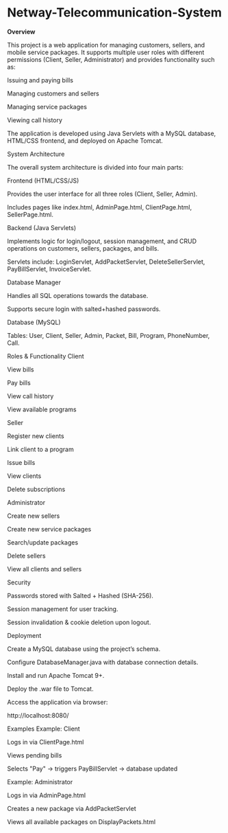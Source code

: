 # Netway-Telecommunication-System

**Overview**

This project is a web application for managing customers, sellers, and mobile service packages.
It supports multiple user roles with different permissions (Client, Seller, Administrator) and provides functionality such as:

Issuing and paying bills

Managing customers and sellers

Managing service packages

Viewing call history

The application is developed using Java Servlets with a MySQL database, HTML/CSS frontend, and deployed on Apache Tomcat.

System Architecture

The overall system architecture is divided into four main parts:

Frontend (HTML/CSS/JS)

Provides the user interface for all three roles (Client, Seller, Admin).

Includes pages like index.html, AdminPage.html, ClientPage.html, SellerPage.html.

Backend (Java Servlets)

Implements logic for login/logout, session management, and CRUD operations on customers, sellers, packages, and bills.

Servlets include: LoginServlet, AddPacketServlet, DeleteSellerServlet, PayBillServlet, InvoiceServlet.

Database Manager

Handles all SQL operations towards the database.

Supports secure login with salted+hashed passwords.

Database (MySQL)

Tables: User, Client, Seller, Admin, Packet, Bill, Program, PhoneNumber, Call.

Roles & Functionality
Client

View bills

Pay bills

View call history

View available programs

Seller

Register new clients

Link client to a program

Issue bills

View clients

Delete subscriptions

Administrator

Create new sellers

Create new service packages

Search/update packages

Delete sellers

View all clients and sellers

Security

Passwords stored with Salted + Hashed (SHA-256).

Session management for user tracking.

Session invalidation & cookie deletion upon logout.

Deployment

Create a MySQL database using the project’s schema.

Configure DatabaseManager.java with database connection details.

Install and run Apache Tomcat 9+.

Deploy the .war file to Tomcat.

Access the application via browser:

http://localhost:8080/<project-name>

Examples
Example: Client

Logs in via ClientPage.html

Views pending bills

Selects "Pay" → triggers PayBillServlet → database updated

Example: Administrator

Logs in via AdminPage.html

Creates a new package via AddPacketServlet

Views all available packages on DisplayPackets.html
